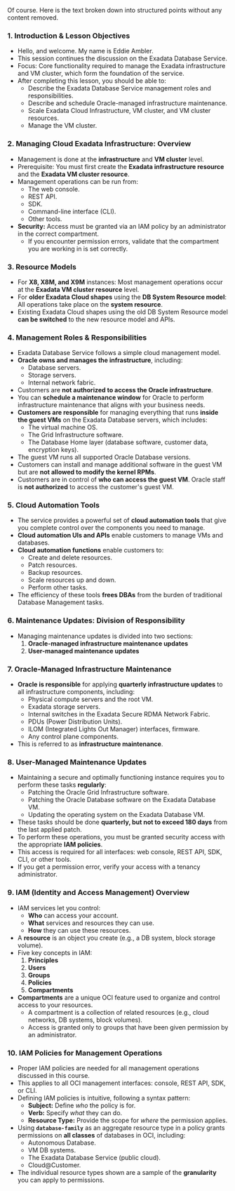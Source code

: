 Of course. Here is the text broken down into structured points without any content removed.

### **1. Introduction & Lesson Objectives**
*   Hello, and welcome. My name is Eddie Ambler.
*   This session continues the discussion on the Exadata Database Service.
*   Focus: Core functionality required to manage the Exadata infrastructure and VM cluster, which form the foundation of the service.
*   After completing this lesson, you should be able to:
    *   Describe the Exadata Database Service management roles and responsibilities.
    *   Describe and schedule Oracle-managed infrastructure maintenance.
    *   Scale Exadata Cloud Infrastructure, VM cluster, and VM cluster resources.
    *   Manage the VM cluster.

### **2. Managing Cloud Exadata Infrastructure: Overview**
*   Management is done at the **infrastructure** and **VM cluster** level.
*   Prerequisite: You must first create the **Exadata infrastructure resource** and the **Exadata VM cluster resource**.
*   Management operations can be run from:
    *   The web console.
    *   REST API.
    *   SDK.
    *   Command-line interface (CLI).
    *   Other tools.
*   **Security:** Access must be granted via an IAM policy by an administrator in the correct compartment.
    *   If you encounter permission errors, validate that the compartment you are working in is set correctly.

### **3. Resource Models**
*   For **X8, X8M, and X9M** instances: Most management operations occur at the **Exadata VM cluster resource** level.
*   For **older Exadata Cloud shapes** using the **DB System Resource model**: All operations take place on the **system resource**.
*   Existing Exadata Cloud shapes using the old DB System Resource model **can be switched** to the new resource model and APIs.

### **4. Management Roles & Responsibilities**
*   Exadata Database Service follows a simple cloud management model.
*   **Oracle owns and manages the infrastructure**, including:
    *   Database servers.
    *   Storage servers.
    *   Internal network fabric.
*   Customers are **not authorized to access the Oracle infrastructure**.
*   You can **schedule a maintenance window** for Oracle to perform infrastructure maintenance that aligns with your business needs.
*   **Customers are responsible** for managing everything that runs **inside the guest VMs** on the Exadata Database servers, which includes:
    *   The virtual machine OS.
    *   The Grid Infrastructure software.
    *   The Database Home layer (database software, customer data, encryption keys).
*   The guest VM runs all supported Oracle Database versions.
*   Customers can install and manage additional software in the guest VM but are **not allowed to modify the kernel RPMs**.
*   Customers are in control of **who can access the guest VM**. Oracle staff is **not authorized** to access the customer's guest VM.

### **5. Cloud Automation Tools**
*   The service provides a powerful set of **cloud automation tools** that give you complete control over the components you need to manage.
*   **Cloud automation UIs and APIs** enable customers to manage VMs and databases.
*   **Cloud automation functions** enable customers to:
    *   Create and delete resources.
    *   Patch resources.
    *   Backup resources.
    *   Scale resources up and down.
    *   Perform other tasks.
*   The efficiency of these tools **frees DBAs** from the burden of traditional Database Management tasks.

### **6. Maintenance Updates: Division of Responsibility**
*   Managing maintenance updates is divided into two sections:
    1.  **Oracle-managed infrastructure maintenance updates**
    2.  **User-managed maintenance updates**

### **7. Oracle-Managed Infrastructure Maintenance**
*   **Oracle is responsible** for applying **quarterly infrastructure updates** to all infrastructure components, including:
    *   Physical compute servers and the root VM.
    *   Exadata storage servers.
    *   Internal switches in the Exadata Secure RDMA Network Fabric.
    *   PDUs (Power Distribution Units).
    *   ILOM (Integrated Lights Out Manager) interfaces, firmware.
    *   Any control plane components.
*   This is referred to as **infrastructure maintenance**.

### **8. User-Managed Maintenance Updates**
*   Maintaining a secure and optimally functioning instance requires you to perform these tasks **regularly**:
    *   Patching the Oracle Grid Infrastructure software.
    *   Patching the Oracle Database software on the Exadata Database VM.
    *   Updating the operating system on the Exadata Database VM.
*   These tasks should be done **quarterly, but not to exceed 180 days** from the last applied patch.
*   To perform these operations, you must be granted security access with the appropriate **IAM policies**.
*   This access is required for all interfaces: web console, REST API, SDK, CLI, or other tools.
*   If you get a permission error, verify your access with a tenancy administrator.

### **9. IAM (Identity and Access Management) Overview**
*   IAM services let you control:
    *   **Who** can access your account.
    *   **What** services and resources they can use.
    *   **How** they can use these resources.
*   A **resource** is an object you create (e.g., a DB system, block storage volume).
*   Five key concepts in IAM:
    1.  **Principles**
    2.  **Users**
    3.  **Groups**
    4.  **Policies**
    5.  **Compartments**
*   **Compartments** are a unique OCI feature used to organize and control access to your resources.
    *   A compartment is a collection of related resources (e.g., cloud networks, DB systems, block volumes).
    *   Access is granted only to groups that have been given permission by an administrator.

### **10. IAM Policies for Management Operations**
*   Proper IAM policies are needed for all management operations discussed in this course.
*   This applies to all OCI management interfaces: console, REST API, SDK, or CLI.
*   Defining IAM policies is intuitive, following a syntax pattern:
    *   **Subject:** Define *who* the policy is for.
    *   **Verb:** Specify *what* they can do.
    *   **Resource Type:** Provide the scope for *where* the permission applies.
*   Using **`database-family`** as an aggregate resource type in a policy grants permissions on **all classes** of databases in OCI, including:
    *   Autonomous Database.
    *   VM DB systems.
    *   The Exadata Database Service (public cloud).
    *   Cloud@Customer.
*   The individual resource types shown are a sample of the **granularity** you can apply to permissions.

